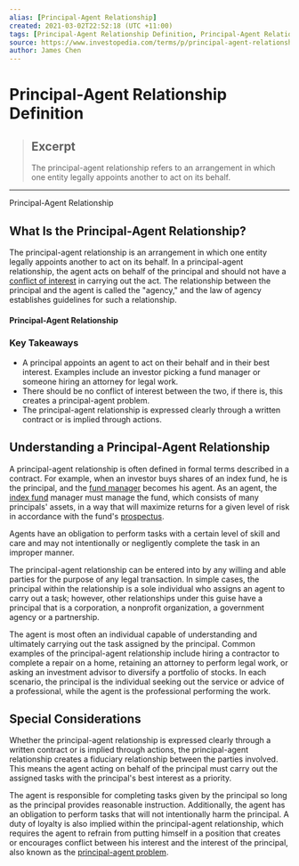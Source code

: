 ```yaml
---
alias: [Principal-Agent Relationship]
created: 2021-03-02T22:52:18 (UTC +11:00)
tags: [Principal-Agent Relationship Definition, Principal-Agent Relationship]
source: https://www.investopedia.com/terms/p/principal-agent-relationship.asp
author: James Chen
---
```


# Principal-Agent Relationship Definition

> ## Excerpt
> The principal-agent relationship refers to an arrangement in which one entity legally appoints another to act on its behalf.

---

Principal-Agent Relationship
## What Is the Principal-Agent Relationship?

The principal-agent relationship is an arrangement in which one entity legally appoints another to act on its behalf. In a principal-agent relationship, the agent acts on behalf of the principal and should not have a [conflict of interest](https://www.investopedia.com/terms/c/conflict-of-interest.asp) in carrying out the act. The relationship between the principal and the agent is called the "agency," and the law of agency establishes guidelines for such a relationship.

#### Principal-Agent Relationship

### Key Takeaways

-   A principal appoints an agent to act on their behalf and in their best interest. Examples include an investor picking a fund manager or someone hiring an attorney for legal work. 
-   There should be no conflict of interest between the two, if there is, this creates a principal-agent problem. 
-   The principal-agent relationship is expressed clearly through a written contract or is implied through actions.

## Understanding a Principal-Agent Relationship

A principal-agent relationship is often defined in formal terms described in a contract. For example, when an investor buys shares of an index fund, he is the principal, and the [fund manager](https://www.investopedia.com/terms/f/fundmanager.asp) becomes his agent. As an agent, the [index fund](https://www.investopedia.com/terms/i/indexfund.asp) manager must manage the fund, which consists of many principals' assets, in a way that will maximize returns for a given level of risk in accordance with the fund's [prospectus](https://www.investopedia.com/terms/p/prospectus.asp).

Agents have an obligation to perform tasks with a certain level of skill and care and may not intentionally or negligently complete the task in an improper manner.

The principal-agent relationship can be entered into by any willing and able parties for the purpose of any legal transaction. In simple cases, the principal within the relationship is a sole individual who assigns an agent to carry out a task; however, other relationships under this guise have a principal that is a corporation, a nonprofit organization, a government agency or a partnership.

The agent is most often an individual capable of understanding and ultimately carrying out the task assigned by the principal. Common examples of the principal-agent relationship include hiring a contractor to complete a repair on a home, retaining an attorney to perform legal work, or asking an investment advisor to diversify a portfolio of stocks. In each scenario, the principal is the individual seeking out the service or advice of a professional, while the agent is the professional performing the work.

## Special Considerations

Whether the principal-agent relationship is expressed clearly through a written contract or is implied through actions, the principal-agent relationship creates a fiduciary relationship between the parties involved. This means the agent acting on behalf of the principal must carry out the assigned tasks with the principal's best interest as a priority.

The agent is responsible for completing tasks given by the principal so long as the principal provides reasonable instruction. Additionally, the agent has an obligation to perform tasks that will not intentionally harm the principal. A duty of loyalty is also implied within the principal-agent relationship, which requires the agent to refrain from putting himself in a position that creates or encourages conflict between his interest and the interest of the principal, also known as the [principal-agent problem](https://www.investopedia.com/terms/p/principal-agent-problem.asp).
